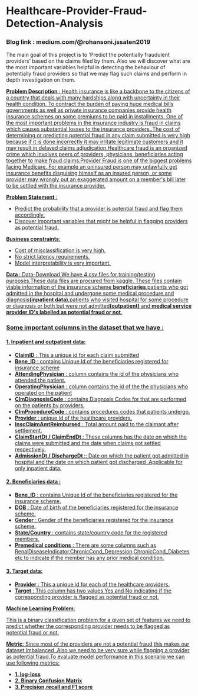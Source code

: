 # Healthcare-Provider-Fraud-Detection-Analysis 

### Blog link : medium.com/@rohansoni.jssaten2019


The main goal of this project is to ’Predict the potentially fraudulent providers’ based on the claims filed by them. Also we will discover what are the most important variables helpful in detecting the behaviour of potentially fraud providers so that we may flag such claims and perform in depth investigation on them.


<b><u>Problem Description</b> : Health insurance is like a backbone to the citizens of a country that deals with
many hardships along with uncertainty in their health condition. To contract the burden of paying huge
medical bills governments as well as private insurance companies provide health insurance schemes on
some premiums to be paid in installments.
One of the most important problems in the insurance industry is fraud in claims which causes substantial
losses to the insurance providers..The cost of determining or predicting potential fraud in any claim
submitted is very high because if it is done incorrectly it may irritate legitimate customers and it may result in
delayed claims adjudication.Healthcare fraud is an organized crime which involves peers of providers,
physicians, beneficiaries acting together to make fraud claims.Provider Fraud is one of the biggest problems
facing Medicare. For example an uninsured person may unlawfully get insurance benefits disguising himself
as an insured person, or some provider may wrongly put an exaggerated amount on a member's bill later to
be settled with the insurance provider.


<b><u>Problem Statement</b> :
<ul>
<li>Predict the probability that a provider is potential fraud and flag them accordingly.</li>
<li>Discover important variables that might be helpful in flagging providers as potential fraud.</li>
</ul>


<b><u>Business constraints</b>:
<ul>
<li>Cost of misclassification is very high.</li>
<li>No strict latency requirements.</li>
<li>Model interpretability is very important.</li>
</ul>

<b>Data </b>:
<a href="https://www.kaggle.com/rohitrox/healthcare-provider-fraud-detection-analysis">Data-Download</a>
We have 4 csv files for training/testing purposes.These data files are procured from kaggle. These files
contain viable information of the insurance scheme <b>beneficiaries</b>,patients who got admitted in the hospital
and undergone some medical procedure and diagnosis<b>(inpatient data)</b>,patients who visited hospital for
some procedure or diagnosis or both but were not admitted<b>(outpatient)</b> and <b>medical service provider ID's
labelled as potential fraud or not</b>.
  
### Some important columns in the dataset that we have :
#### 1. Inpatient and outpatient data: 
<ul>
<li><b>ClaimID</b> : This a unique id for each claim submitted</li>
<li><b>Bene_ID</b> : contains Unique Id of the beneficiaries registered for insurance scheme</li>
<li><b>AttendingPhysician</b> : column contains the id of the physicians who attended the patient.</li>
<li><b>OperatingPhysician</b> : column contains the id of the the physicians who operated on the
patient</li>
<li><b>ClmDiagnosisCode</b> : contains Diagnosis Codes for that are performed on the patients by
providers.</li>
<li><b>ClmProcedureCode</b> : contains procedures codes that patients undergo.</li>
<li><b>Provider</b> :  unique Id of the healthcare providers.</li>
<li><b>InscClaimAmtReimbursed</b> : Total amount paid to the claimant after settlement.
</li>
<li><b>ClaimStartDt / ClaimEndDt </b> : These columns has the date on which the claims were
submitted and the date when claims got settled respectively.
</li>
<li><b>AdmissionDt / DischargeDt </b> :: Date on which the patient got admitted in hospital and the
date on which patient got discharged .Applicable for only inpatient data.</li>
</ul>

#### 2. Beneficiaries data :
<ul>
<li><b>Bene_ID</b> : contains Unique Id of the beneficiaries registered for the insurance scheme.</li>
<li><b>DOB</b> :  Date of birth of the beneficiaries registered for the insurance scheme.</li>
<li><b>Gender</b> : Gender of the beneficiaries registered for the insurance scheme.
</li>
<li><b>State/Country</b> : contains state/country code for the registered members.</li>
<li><b>Premedical conditions</b> :  There are some columns such as RenalDiseaseIndicator,ChronicCond_Depression,ChronicCond_Diabetes etc to indicate if
the member has any prior medical condition.
</li>
</ul>

#### 3. Target data:
<ul>
<li><b>Provider</b> : This a unique id for each of the healthcare providers.</li>
<li><b>Target</b> :  This column has two values Yes and No indicating if the corresponding provider is
flagged as potential fraud or not.</li>
</ul>
  
<b><u>Machine Learning Problem</b>: 

This is a binary classification problem,for a given set of features we
need to predict whether the corresponding provider needs to be flagged as potential fraud or not.

<b>Metric</b>: 
Since most of the providers are not a potential fraud,this makes our dataset Imbalanced .Also we
need to be very sure while flagging a provider as potential fraud.To evaluate model performance in this
scenario we can use following metrics:
<ul>
<li><b>1. log-loss</b></li>
<li><b>2. Binary Confusion Matrix</b></li>
<li><b>3. Precision,recall and F1 score</b></li>
<ul>

